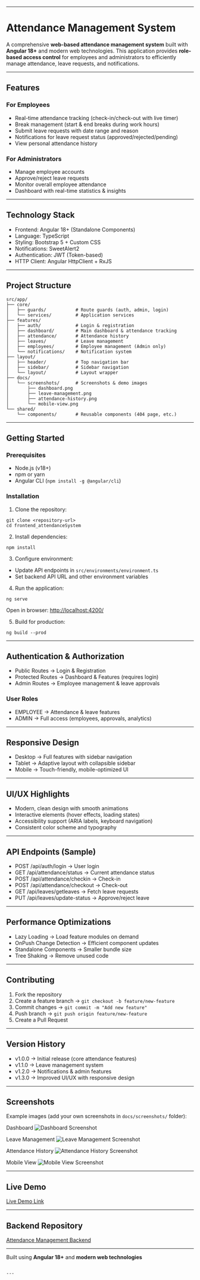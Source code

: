 
---

# Attendance Management System

A comprehensive **web-based attendance management system** built with **Angular 18+** and modern web technologies. This application provides **role-based access control** for employees and administrators to efficiently manage attendance, leave requests, and notifications.

---

## Features

### For Employees

* Real-time attendance tracking (check-in/check-out with live timer)
* Break management (start & end breaks during work hours)
* Submit leave requests with date range and reason
* Notifications for leave request status (approved/rejected/pending)
* View personal attendance history

### For Administrators

* Manage employee accounts
* Approve/reject leave requests
* Monitor overall employee attendance
* Dashboard with real-time statistics & insights

---

## Technology Stack

* Frontend: Angular 18+ (Standalone Components)
* Language: TypeScript
* Styling: Bootstrap 5 + Custom CSS
* Notifications: SweetAlert2
* Authentication: JWT (Token-based)
* HTTP Client: Angular HttpClient + RxJS

---

## Project Structure

```
src/app/
├── core/
│   ├── guards/           # Route guards (auth, admin, login)
│   └── services/         # Application services
├── features/
│   ├── auth/             # Login & registration
│   ├── dashboard/        # Main dashboard & attendance tracking
│   ├── attendance/       # Attendance history
│   ├── leaves/           # Leave management
│   ├── employees/        # Employee management (Admin only)
│   └── notifications/    # Notification system
├── layout/
│   ├── header/           # Top navigation bar
│   ├── sidebar/          # Sidebar navigation
│   └── layout/           # Layout wrapper
├── docs/
│   └── screenshots/      # Screenshots & demo images
│       ├── dashboard.png
│       ├── leave-management.png
│       ├── attendance-history.png
│       └── mobile-view.png
└── shared/
    └── components/       # Reusable components (404 page, etc.)
```

---

## Getting Started

### Prerequisites

* Node.js (v18+)
* npm or yarn
* Angular CLI (`npm install -g @angular/cli`)

### Installation

1. Clone the repository:

```
git clone <repository-url>
cd frontend_attendanceSystem
```

2. Install dependencies:

```
npm install
```

3. Configure environment:

* Update API endpoints in `src/environments/environment.ts`
* Set backend API URL and other environment variables

4. Run the application:

```
ng serve
```

Open in browser: [http://localhost:4200/](http://localhost:4200/)

5. Build for production:

```
ng build --prod
```

---

## Authentication & Authorization

* Public Routes → Login & Registration
* Protected Routes → Dashboard & Features (requires login)
* Admin Routes → Employee management & leave approvals

### User Roles

* EMPLOYEE → Attendance & leave features
* ADMIN → Full access (employees, approvals, analytics)

---

## Responsive Design

* Desktop → Full features with sidebar navigation
* Tablet → Adaptive layout with collapsible sidebar
* Mobile → Touch-friendly, mobile-optimized UI

---

## UI/UX Highlights

* Modern, clean design with smooth animations
* Interactive elements (hover effects, loading states)
* Accessibility support (ARIA labels, keyboard navigation)
* Consistent color scheme and typography

---

## API Endpoints (Sample)

* POST /api/auth/login → User login
* GET /api/attendance/status → Current attendance status
* POST /api/attendance/checkin → Check-in
* POST /api/attendance/checkout → Check-out
* GET /api/leaves/getleaves → Fetch leave requests
* PUT /api/leaves/update-status → Approve/reject leave

---

## Performance Optimizations

* Lazy Loading → Load feature modules on demand
* OnPush Change Detection → Efficient component updates
* Standalone Components → Smaller bundle size
* Tree Shaking → Remove unused code

---

## Contributing

1. Fork the repository
2. Create a feature branch → `git checkout -b feature/new-feature`
3. Commit changes → `git commit -m "Add new feature"`
4. Push branch → `git push origin feature/new-feature`
5. Create a Pull Request

---

## Version History

* v1.0.0 → Initial release (core attendance features)
* v1.1.0 → Leave management system
* v1.2.0 → Notifications & admin features
* v1.3.0 → Improved UI/UX with responsive design

---

## Screenshots

Example images (add your own screenshots in `docs/screenshots/` folder):

Dashboard
![Dashboard Screenshot](docs/screenshots/dashboard.png)

Leave Management
![Leave Management Screenshot](docs/screenshots/leave-management.png)

Attendance History
![Attendance History Screenshot](docs/screenshots/attendance-history.png)

Mobile View
![Mobile View Screenshot](docs/screenshots/mobile-view.png)

---

## Live Demo

[Live Demo Link](https://attendance-system-frontend-p8s5.vercel.app/)

---

## Backend Repository

[Attendance Management Backend](https://github.com/harikrishnan2193/)

---

Built using **Angular 18+** and **modern web technologies**

```

---
